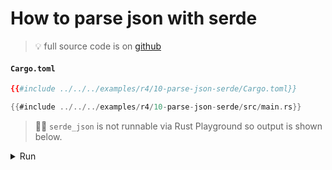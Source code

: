 # How to parse json with serde

> 💡 full source code is on [<i id="git-repository-button" class="fa fa-github"></i> github](https://github.com/gist-rs/book/tree/main/examples/r4/10-parse-json-serde)

#### `Cargo.toml`

```toml
{{#include ../../../examples/r4/10-parse-json-serde/Cargo.toml}}
```

```rust
{{#include ../../../examples/r4/10-parse-json-serde/src/main.rs}}
```

> 🤷‍♂️ `serde_json` is not runnable via Rust Playground so output is shown below.

<details>
<summary>Run</summary>

```
1️⃣ foo_json = [
    Object {
        "id": String("foo"),
    },
    Object {
        "id": String("bar"),
    },
]
2️⃣ filter_and_map_foo_json = [
    Object {
        "id": String("foo"),
    },
]
3️⃣ filter_map_foo_json = [
    Object {
        "id": String("foo"),
    },
]
4️⃣ filtered_foo_value_json = [
    "foo",
]
```

</details>
